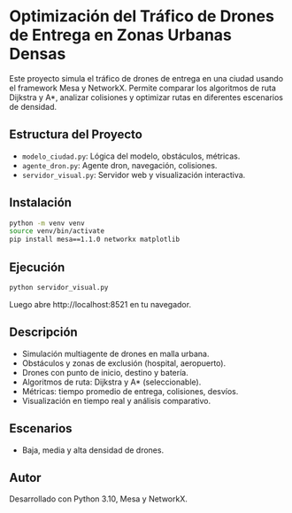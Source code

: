 # Optimización del Tráfico de Drones de Entrega en Zonas Urbanas Densas

Este proyecto simula el tráfico de drones de entrega en una ciudad usando el framework Mesa y NetworkX. Permite comparar los algoritmos de ruta Dijkstra y A\*, analizar colisiones y optimizar rutas en diferentes escenarios de densidad.

## Estructura del Proyecto

-   `modelo_ciudad.py`: Lógica del modelo, obstáculos, métricas.
-   `agente_dron.py`: Agente dron, navegación, colisiones.
-   `servidor_visual.py`: Servidor web y visualización interactiva.

## Instalación

```bash
python -m venv venv
source venv/bin/activate
pip install mesa==1.1.0 networkx matplotlib
```

## Ejecución

```bash
python servidor_visual.py
```

Luego abre http://localhost:8521 en tu navegador.

## Descripción

-   Simulación multiagente de drones en malla urbana.
-   Obstáculos y zonas de exclusión (hospital, aeropuerto).
-   Drones con punto de inicio, destino y batería.
-   Algoritmos de ruta: Dijkstra y A\* (seleccionable).
-   Métricas: tiempo promedio de entrega, colisiones, desvíos.
-   Visualización en tiempo real y análisis comparativo.

## Escenarios

-   Baja, media y alta densidad de drones.

## Autor

Desarrollado con Python 3.10, Mesa y NetworkX.
